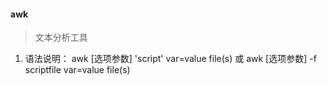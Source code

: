 #### awk
> 文本分析工具

1. 语法说明：
awk [选项参数] 'script' var=value file(s)
或
awk [选项参数] -f scriptfile var=value file(s)
